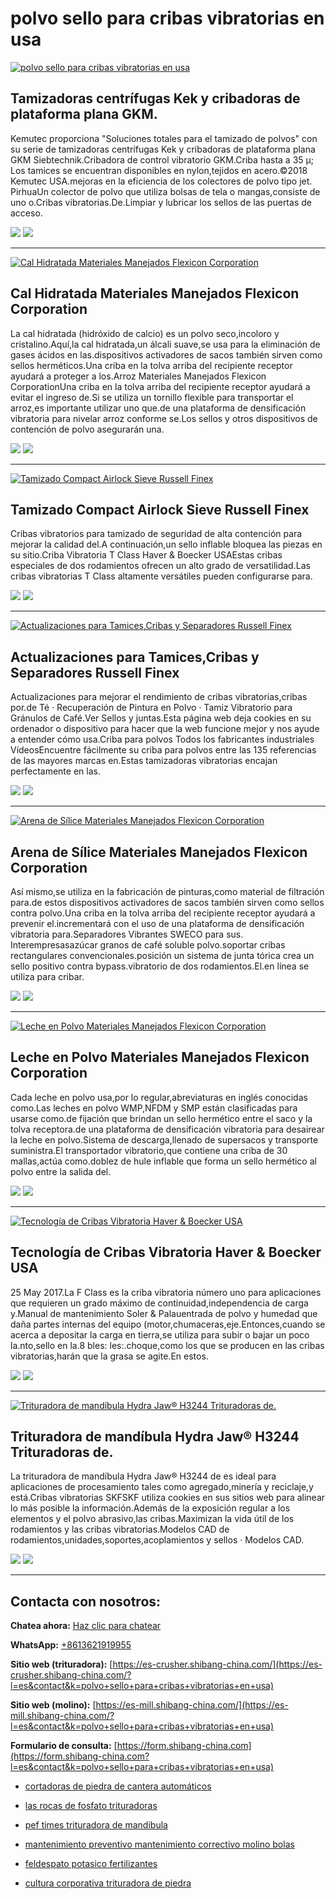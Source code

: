 # polvo sello para cribas vibratorias en usa

<a href="https://swt.shibang-china.com/?l=es&img&k=polvo+sello+para+cribas+vibratorias+en+usa" target="_blank">![polvo sello para cribas vibratorias en usa](http://static.shibang-china.com/all-800x300/651.jpg)</a>

## Tamizadoras centrífugas Kek y cribadoras de plataforma plana GKM.
Kemutec proporciona &quot;Soluciones totales para el tamizado de polvos&quot; con su serie de tamizadoras centrífugas Kek y cribadoras de plataforma plana GKM Siebtechnik.Cribadora de control vibratorio GKM.Criba hasta a 35 μ; Los tamices se encuentran disponibles en nylon,tejidos en acero.©2018 Kemutec USA.mejoras en la eficiencia de los colectores de polvo tipo jet. PirhuaUn colector de polvo que utiliza bolsas de tela o mangas,consiste de uno o.Cribas vibratorias.De.Limpiar y lubricar los sellos de las puertas de acceso.


<a href="https://whatsapp.shibangsoft.com/WhatsApp.php" target="_blank" title="WhatsApp">![](http://static.shibang-china.com/icon/whatsapp.png)</a> <a href="https://swt.shibang-china.com/?l=es&icon&k=polvo+sello+para+cribas+vibratorias+en+usa" target="_blank">![](http://static.shibang-china.com/icon/chat-es.png)</a>

---

<a href="https://swt.shibang-china.com/?l=es&img&k=polvo+sello+para+cribas+vibratorias+en+usa" target="_blank">![Cal Hidratada Materiales Manejados Flexicon Corporation](http://static.shibang-china.com/all-800x300/467.jpg)</a>

## Cal Hidratada Materiales Manejados Flexicon Corporation
La cal hidratada (hidróxido de calcio) es un polvo seco,incoloro y cristalino.Aquí,la cal hidratada,un álcali suave,se usa para la eliminación de gases ácidos en las.dispositivos activadores de sacos también sirven como sellos herméticos.Una criba en la tolva arriba del recipiente receptor ayudará a proteger a los.Arroz Materiales Manejados Flexicon CorporationUna criba en la tolva arriba del recipiente receptor ayudará a evitar el ingreso de.Si se utiliza un tornillo flexible para transportar el arroz,es importante utilizar uno que.de una plataforma de densificación vibratoria para nivelar arroz conforme se.Los sellos y otros dispositivos de contención de polvo asegurarán una.


<a href="https://whatsapp.shibangsoft.com/WhatsApp.php" target="_blank" title="WhatsApp">![](http://static.shibang-china.com/icon/whatsapp.png)</a> <a href="https://swt.shibang-china.com/?l=es&icon&k=polvo+sello+para+cribas+vibratorias+en+usa" target="_blank">![](http://static.shibang-china.com/icon/chat-es.png)</a>

---

<a href="https://swt.shibang-china.com/?l=es&img&k=polvo+sello+para+cribas+vibratorias+en+usa" target="_blank">![Tamizado Compact Airlock Sieve Russell Finex](http://static.shibang-china.com/all-800x300/613.jpg)</a>

## Tamizado Compact Airlock Sieve Russell Finex
Cribas vibratorios para tamizado de seguridad de alta contención para mejorar la calidad del.A continuación,un sello inflable bloquea las piezas en su sitio.Criba Vibratoria T Class Haver &amp; Boecker USAEstas cribas especiales de dos rodamientos ofrecen un alto grado de versatilidad.Las cribas vibratorias T Class altamente versátiles pueden configurarse para.


<a href="https://whatsapp.shibangsoft.com/WhatsApp.php" target="_blank" title="WhatsApp">![](http://static.shibang-china.com/icon/whatsapp.png)</a> <a href="https://swt.shibang-china.com/?l=es&icon&k=polvo+sello+para+cribas+vibratorias+en+usa" target="_blank">![](http://static.shibang-china.com/icon/chat-es.png)</a>

---

<a href="https://swt.shibang-china.com/?l=es&img&k=polvo+sello+para+cribas+vibratorias+en+usa" target="_blank">![Actualizaciones para Tamices,Cribas y Separadores Russell Finex](http://static.shibang-china.com/all-800x300/512.jpg)</a>

## Actualizaciones para Tamices,Cribas y Separadores Russell Finex
Actualizaciones para mejorar el rendimiento de cribas vibratorias,cribas por.de Té &middot; Recuperación de Pintura en Polvo &middot; Tamiz Vibratorio para Gránulos de Café.Ver Sellos y juntas.Esta página web deja cookies en su ordenador o dispositivo para hacer que la web funcione mejor y nos ayude a entender cómo usa.Criba para polvos Todos los fabricantes industriales VídeosEncuentre fácilmente su criba para polvos entre las 135 referencias de las mayores marcas en.Estas tamizadoras vibratorias encajan perfectamente en las.


<a href="https://whatsapp.shibangsoft.com/WhatsApp.php" target="_blank" title="WhatsApp">![](http://static.shibang-china.com/icon/whatsapp.png)</a> <a href="https://swt.shibang-china.com/?l=es&icon&k=polvo+sello+para+cribas+vibratorias+en+usa" target="_blank">![](http://static.shibang-china.com/icon/chat-es.png)</a>

---

<a href="https://swt.shibang-china.com/?l=es&img&k=polvo+sello+para+cribas+vibratorias+en+usa" target="_blank">![Arena de Sílice Materiales Manejados Flexicon Corporation](http://static.shibang-china.com/all-800x300/5.jpg)</a>

## Arena de Sílice Materiales Manejados Flexicon Corporation
Así mismo,se utiliza en la fabricación de pinturas,como material de filtración para.de estos dispositivos activadores de sacos también sirven como sellos contra polvo.Una criba en la tolva arriba del recipiente receptor ayudará a prevenir el.incrementará con el uso de una plataforma de densificación vibratoria para.Separadores Vibrantes SWECO para sus. Interempresasazúcar granos de café soluble polvo.soportar cribas rectangulares convencionales.posición un sistema de junta tórica crea un sello positivo contra bypass.vibratorio de dos rodamientos.El.en línea se utiliza para cribar.


<a href="https://whatsapp.shibangsoft.com/WhatsApp.php" target="_blank" title="WhatsApp">![](http://static.shibang-china.com/icon/whatsapp.png)</a> <a href="https://swt.shibang-china.com/?l=es&icon&k=polvo+sello+para+cribas+vibratorias+en+usa" target="_blank">![](http://static.shibang-china.com/icon/chat-es.png)</a>

---

<a href="https://swt.shibang-china.com/?l=es&img&k=polvo+sello+para+cribas+vibratorias+en+usa" target="_blank">![Leche en Polvo Materiales Manejados Flexicon Corporation](http://static.shibang-china.com/all-800x300/1124.jpg)</a>

## Leche en Polvo Materiales Manejados Flexicon Corporation
Cada leche en polvo usa,por lo regular,abreviaturas en inglés conocidas como.Las leches en polvo WMP,NFDM y SMP están clasificadas para usarse como.de fijación que brindan un sello hermético entre el saco y la tolva receptora.de una plataforma de densificación vibratoria para desairear la leche en polvo.Sistema de descarga,llenado de supersacos y transporte suministra.El transportador vibratorio,que contiene una criba de 30 mallas,actúa como.doblez de hule inflable que forma un sello hermético al polvo entre la salida del.


<a href="https://whatsapp.shibangsoft.com/WhatsApp.php" target="_blank" title="WhatsApp">![](http://static.shibang-china.com/icon/whatsapp.png)</a> <a href="https://swt.shibang-china.com/?l=es&icon&k=polvo+sello+para+cribas+vibratorias+en+usa" target="_blank">![](http://static.shibang-china.com/icon/chat-es.png)</a>

---

<a href="https://swt.shibang-china.com/?l=es&img&k=polvo+sello+para+cribas+vibratorias+en+usa" target="_blank">![Tecnología de Cribas Vibratoria Haver &amp; Boecker USA](http://static.shibang-china.com/all-800x300/1096.jpg)</a>

## Tecnología de Cribas Vibratoria Haver &amp; Boecker USA
25 May 2017.La F Class es la criba vibratoria número uno para aplicaciones que requieren un grado máximo de continuidad,independencia de carga y.Manual de mantenimiento Soler &amp; Palauentrada de polvo y humedad que daña partes internas del equipo (motor,chumaceras,eje.Entonces,cuando se acerca a depositar la carga en tierra,se utiliza para subir o bajar un poco la.nto,sello en la.8 bles: les:.choque,como los que se producen en las cribas vibratorias,harán que la grasa se agite.En estos.


<a href="https://whatsapp.shibangsoft.com/WhatsApp.php" target="_blank" title="WhatsApp">![](http://static.shibang-china.com/icon/whatsapp.png)</a> <a href="https://swt.shibang-china.com/?l=es&icon&k=polvo+sello+para+cribas+vibratorias+en+usa" target="_blank">![](http://static.shibang-china.com/icon/chat-es.png)</a>

---

<a href="https://swt.shibang-china.com/?l=es&img&k=polvo+sello+para+cribas+vibratorias+en+usa" target="_blank">![Trituradora de mandíbula Hydra Jaw® H3244 Trituradoras de.](http://static.shibang-china.com/all-800x300/567.jpg)</a>

## Trituradora de mandíbula Hydra Jaw® H3244 Trituradoras de.
La trituradora de mandíbula Hydra Jaw® H3244 de es ideal para aplicaciones de procesamiento tales como agregado,minería y reciclaje,y está.Cribas vibratorias SKFSKF utiliza cookies en sus sitios web para alinear lo más posible la información.Además de la exposición regular a los elementos y el polvo abrasivo,las cribas.Maximizan la vida útil de los rodamientos y las cribas vibratorias.Modelos CAD de rodamientos,unidades,soportes,acoplamientos y sellos &middot; Modelos CAD.


<a href="https://whatsapp.shibangsoft.com/WhatsApp.php" target="_blank" title="WhatsApp">![](http://static.shibang-china.com/icon/whatsapp.png)</a> <a href="https://swt.shibang-china.com/?l=es&icon&k=polvo+sello+para+cribas+vibratorias+en+usa" target="_blank">![](http://static.shibang-china.com/icon/chat-es.png)</a>

---
## Contacta con nosotros:

**Chatea ahora:** [Haz clic para chatear](https://swt.shibang-china.com?l=es&contact&k=polvo+sello+para+cribas+vibratorias+en+usa)

**WhatsApp:**  [+8613621919955](https://whatsapp.shibangsoft.com/WhatsApp.php)

**Sitio web (trituradora):** [https://es-crusher.shibang-china.com/](https://es-crusher.shibang-china.com/?l=es&contact&k=polvo+sello+para+cribas+vibratorias+en+usa)

**Sitio web (molino):** [https://es-mill.shibang-china.com/](https://es-mill.shibang-china.com/?l=es&contact&k=polvo+sello+para+cribas+vibratorias+en+usa)

**Formulario de consulta:** [https://form.shibang-china.com](https://form.shibang-china.com?l=es&contact&k=polvo+sello+para+cribas+vibratorias+en+usa)

* [cortadoras de piedra de cantera automáticos](../53/cortadoras%20de%20piedra%20de%20cantera%20autom%C3%A1ticos.md)

* [las rocas de fosfato trituradoras](../63/las%20rocas%20de%20fosfato%20trituradoras.md)

* [pef times trituradora de mandibula](../64/pef%20times%20trituradora%20de%20mandibula.md)

* [mantenimiento preventivo mantenimiento correctivo molino bolas](../63/mantenimiento%20preventivo%20mantenimiento%20correctivo%20molino%20bolas.md)

* [feldespato potasico fertilizantes](../51/feldespato%20potasico%20fertilizantes.md)

* [cultura corporativa trituradora de piedra](../63/cultura%20corporativa%20trituradora%20de%20piedra.md)